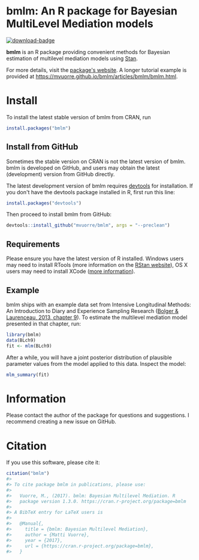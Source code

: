 bmlm: An R package for Bayesian MultiLevel Mediation models
================

<!-- README.md is generated from README.Rmd. Please edit that file -->
[![download-badge](http://cranlogs.r-pkg.org/badges/bmlm)](https://cran.r-project.org/package=bmlm)

**bmlm** is an R package providing convenient methods for Bayesian estimation of multilevel mediation models using [Stan](http://mc-stan.org/).

For more details, visit the [package's website](https://mvuorre.github.io/bmlm/). A longer tutorial example is provided at <https://mvuorre.github.io/bmlm/articles/bmlm/bmlm.html>.

Install
=======

To install the latest stable version of bmlm from CRAN, run

``` r
install.packages("bmlm")
```

Install from GitHub
-------------------

Sometimes the stable version on CRAN is not the latest version of bmlm. bmlm is developed on GitHub, and users may obtain the latest (development) version from GitHub directly.

The latest development version of bmlm requires [devtools](https://cran.r-project.org/package=devtools) for installation. If you don't have the devtools package installed in R, first run this line:

``` r
install.packages("devtools")
```

Then proceed to install bmlm from GitHub:

``` r
devtools::install_github("mvuorre/bmlm", args = "--preclean")
```

Requirements
------------

Please ensure you have the latest version of R installed. Windows users may need to install RTools (more information on the [RStan website](https://github.com/stan-dev/rstan/wiki/Installing-RStan-on-Windows)), OS X users may need to install XCode ([more information](https://github.com/stan-dev/rstan/wiki/Installing-RStan-on-Mac-or-Linux)).

Example
-------

bmlm ships with an example data set from Intensive Longitudinal Methods: An Introduction to Diary and Experience Sampling Research ([Bolger & Laurenceau, 2013, chapter 9](http://www.intensivelongitudinal.com/)). To estimate the multilevel mediation model presented in that chapter, run:

``` r
library(bmlm)
data(BLch9)
fit <- mlm(BLch9)
```

After a while, you will have a joint posterior distribution of plausible parameter values from the model applied to this data. Inspect the model:

``` r
mlm_summary(fit)
```

Information
===========

Please contact the author of the package for questions and suggestions. I recommend creating a new issue on GitHub.

Citation
========

If you use this software, please cite it:

``` r
citation("bmlm")
#> 
#> To cite package bmlm in publications, please use:
#> 
#>   Vuorre, M., (2017). bmlm: Bayesian Multilevel Mediation. R
#>   package version 1.3.0. https://cran.r-project.org/package=bmlm
#> 
#> A BibTeX entry for LaTeX users is
#> 
#>   @Manual{,
#>     title = {bmlm: Bayesian Multilevel Mediation},
#>     author = {Matti Vuorre},
#>     year = {2017},
#>     url = {https://cran.r-project.org/package=bmlm},
#>   }
```
